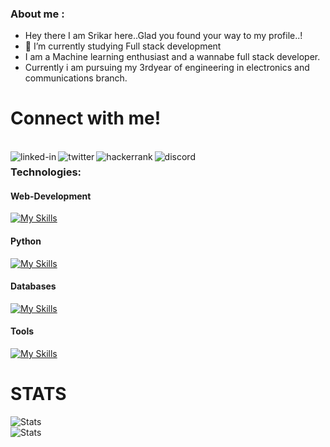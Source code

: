 <!--
**Srikarmk/Srikarmk** is a ✨ _special_ ✨ repository because its `README.md` (this file) appears on your GitHub profile.

Here are some ideas to get you started:

- 🔭 I’m currently working on ...
- 🌱 I’m currently learning ...
- 👯 I’m looking to collaborate on ...
- 🤔 I’m looking for help with ...
- 💬 Ask me about ...
- 📫 How to reach me: ...
- 😄 Pronouns: ...
- ⚡ Fun fact: ...
-->

### About me :
- Hey there I am Srikar here..Glad you found your way to my profile..!
- 🔭 I’m currently studying Full stack development
- I am a Machine learning enthusiast and a wannabe full stack developer.
- Currently i am pursuing my 3rdyear of engineering in electronics and communications branch. <br/>
<h1>Connect with me!</h1><br/>
<a href=https://www.linkedin.com/in/srikarmk/><img align="left" alt="linked-in" src="https://img.shields.io/badge/linkedin-%230077B5.svg?&style=for-the-badge&logo=linkedin&logoColor=white" /></a>
<a href=https://twitter.com/Srikarismad><img align="left" alt="twitter" src="https://img.shields.io/badge/twitter-%231DA1F2.svg?&style=for-the-badge&logo=twitter&logoColor=white" /></a>
<a href=https://www.hackerrank.com/srikarmks><img align="left" alt="hackerrank" src="https://img.shields.io/badge/-Hackerrank-2EC866?style=for-the-badge&logo=HackerRank&logoColor=white" /></a>
<a href=https://discord.com/users/532540348375760945><img align="left" alt="discord" src="https://img.shields.io/badge/Discord-7289DA?style=for-the-badge&logo=discord&logoColor=white" /></a>


### Technologies:

#### Web-Development
[![My Skills](https://skillicons.dev/icons?i=html,css,js,bootstrap,jquery,nodejs)](https://skillicons.dev)  
#### Python
[![My Skills](https://skillicons.dev/icons?i=python,flask,c,java)](https://skillicons.dev)
#### Databases
[![My Skills](https://skillicons.dev/icons?i=mysql,mongodb,sqlite)](https://skillicons.dev)
#### Tools
[![My Skills](https://skillicons.dev/icons?i=vscode,ai,git,github)](https://skillicons.dev)

<h1>STATS</h1>
<img align="left" alt="Stats" src="https://github-readme-stats.vercel.app/api?username=Srikarmk&&show_icons=true&title_color=ffffff&icon_color=bb2acf&text_color=daf7dc&bg_color=151515" /><br/>
<img align="left" alt="Stats" src="https://github-readme-stats.vercel.app/api/top-langs/?username=Srikarmk&exclude_repo=github-readme-stats,Srikarmk.github.io" />  <br/>


